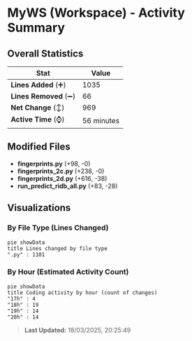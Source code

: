 # MyWS (Workspace) - Activity Summary 

## Overall Statistics

| Stat                   | Value                                                             |
| ---------------------- | ----------------------------------------------------------------- |
| **Lines Added** (➕)   | 1035                                          |
| **Lines Removed** (➖) | 66                                        |
| **Net Change** (↕)    | 969                |
| **Active Time** (⌚)   | 56 minutes |


## Modified Files
- **fingerprints.py** (+98, -0)
- **fingerprints_2c.py** (+238, -0)
- **fingerprints_2d.py** (+616, -38)
- **run_predict_ridb_all.py** (+83, -28)

## Visualizations

### By File Type (Lines Changed)

```mermaid
pie showData
title Lines changed by file type
".py" : 1101
```

### By Hour (Estimated Activity Count)

```mermaid
pie showData
title Coding activity by hour (count of changes)
"17h" : 4
"18h" : 19
"19h" : 14
"20h" : 14
```


> **Last Updated:** 18/03/2025, 20:25:49